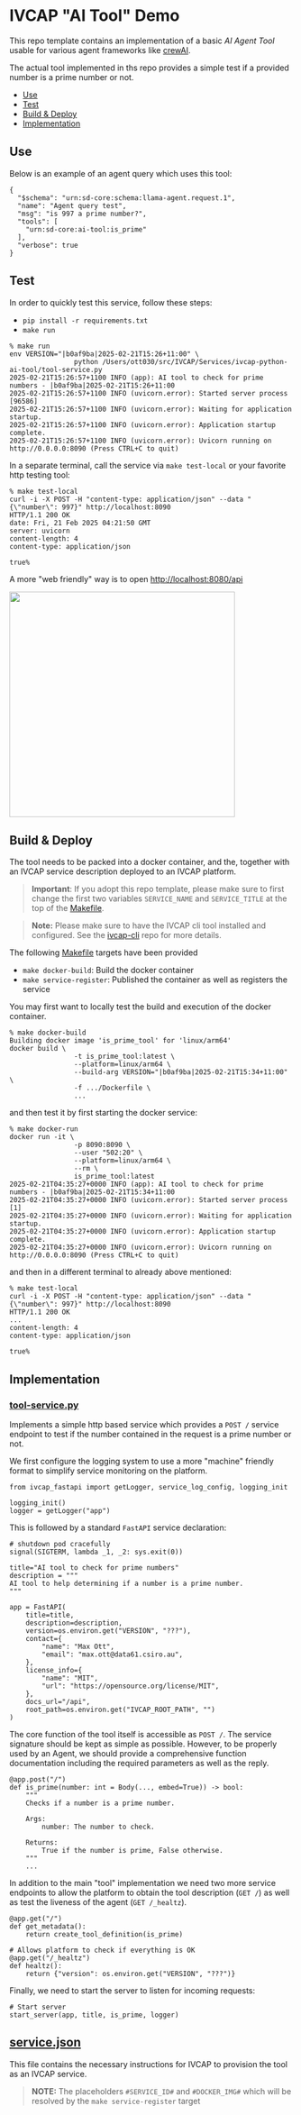 # IVCAP "AI Tool" Demo

This repo template contains an implementation of a
basic _AI Agent Tool_ usable for various agent frameworks
like [crewAI](https://www.crewai.com).

The actual tool implemented in ths repo provides a simple test if a provided
number is a prime number or not.

* [Use](#use)
* [Test](#test)
* [Build & Deploy](#build)
* [Implementation](#implementation)

## Use <a name="test"></a>

Below is an example of an agent query which uses this tool:
```
{
  "$schema": "urn:sd-core:schema:llama-agent.request.1",
  "name": "Agent query test",
  "msg": "is 997 a prime number?",
  "tools": [
    "urn:sd-core:ai-tool:is_prime"
  ],
  "verbose": true
}
```

## Test <a name="test"></a>

In order to quickly test this service, follow these steps:

* `pip install -r requirements.txt`
* `make run`

```
% make run
env VERSION="|b0af9ba|2025-02-21T15:26+11:00" \
                python /Users/ott030/src/IVCAP/Services/ivcap-python-ai-tool/tool-service.py
2025-02-21T15:26:57+1100 INFO (app): AI tool to check for prime numbers - |b0af9ba|2025-02-21T15:26+11:00
2025-02-21T15:26:57+1100 INFO (uvicorn.error): Started server process [96586]
2025-02-21T15:26:57+1100 INFO (uvicorn.error): Waiting for application startup.
2025-02-21T15:26:57+1100 INFO (uvicorn.error): Application startup complete.
2025-02-21T15:26:57+1100 INFO (uvicorn.error): Uvicorn running on http://0.0.0.0:8090 (Press CTRL+C to quit)
```

In a separate terminal, call the service via `make test-local` or your favorite http testing tool:
```
% make test-local
curl -i -X POST -H "content-type: application/json" --data "{\"number\": 997}" http://localhost:8090
HTTP/1.1 200 OK
date: Fri, 21 Feb 2025 04:21:50 GMT
server: uvicorn
content-length: 4
content-type: application/json

true%
```

A more "web friendly" way is to open [http://localhost:8080/api](http://localhost:8080/api)

<img src="openapi.png" width="400"/>

## Build & Deploy <a name="build"></a>

The tool needs to be packed into a docker container, and the, together with an IVCAP service description
deployed to an IVCAP platform.

> **Important**: If you adopt this repo template, please make sure to first change the first two variables
`SERVICE_NAME` and `SERVICE_TITLE` at the top of the [Makefile](./Makefile).


> **Note:** Please make sure to have the IVCAP cli tool installed and configured. See the
[ivcap-cli](https://github.com/ivcap-works/ivcap-cli) repo for more details.

The following [Makefile](./Makefile) targets have been provided

* `make docker-build`: Build the docker container
* `make service-register`: Published the container as well as registers the service

You may first want to locally test the build and execution of the docker container.

```
% make docker-build
Building docker image 'is_prime_tool' for 'linux/arm64'
docker build \
                -t is_prime_tool:latest \
                --platform=linux/arm64 \
                --build-arg VERSION="|b0af9ba|2025-02-21T15:34+11:00" \
                -f .../Dockerfile \
                ...
```

and then test it by first starting the docker service:

```
% make docker-run
docker run -it \
                -p 8090:8090 \
                --user "502:20" \
                --platform=linux/arm64 \
                --rm \
                is_prime_tool:latest
2025-02-21T04:35:27+0000 INFO (app): AI tool to check for prime numbers - |b0af9ba|2025-02-21T15:34+11:00
2025-02-21T04:35:27+0000 INFO (uvicorn.error): Started server process [1]
2025-02-21T04:35:27+0000 INFO (uvicorn.error): Waiting for application startup.
2025-02-21T04:35:27+0000 INFO (uvicorn.error): Application startup complete.
2025-02-21T04:35:27+0000 INFO (uvicorn.error): Uvicorn running on http://0.0.0.0:8090 (Press CTRL+C to quit)
```

and then in a different terminal to already above mentioned:
```
% make test-local
curl -i -X POST -H "content-type: application/json" --data "{\"number\": 997}" http://localhost:8090
HTTP/1.1 200 OK
...
content-length: 4
content-type: application/json

true%
```




## Implementation <a name="implementation"></a>

### [tool-service.py](./tool-service.py)

Implements a simple http based service which provides a `POST /` service endpoint to test
if the number contained in the request is a prime number or not.

We first configure the logging system to use a more "machine" friendly format to simplify service monitoring on the platform.

```
from ivcap_fastapi import getLogger, service_log_config, logging_init

logging_init()
logger = getLogger("app")
```

This is followed by a standard `FastAPI` service declaration:

```
# shutdown pod cracefully
signal(SIGTERM, lambda _1, _2: sys.exit(0))

title="AI tool to check for prime numbers"
description = """
AI tool to help determining if a number is a prime number.
"""

app = FastAPI(
    title=title,
    description=description,
    version=os.environ.get("VERSION", "???"),
    contact={
        "name": "Max Ott",
        "email": "max.ott@data61.csiro.au",
    },
    license_info={
        "name": "MIT",
        "url": "https://opensource.org/license/MIT",
    },
    docs_url="/api",
    root_path=os.environ.get("IVCAP_ROOT_PATH", "")
)
```

The core function of the tool itself is accessible as `POST /`. The service signature should be kept as simple as possible. However, to be properly used by an Agent, we should provide a
comprehensive function documentation including the required parameters as well as the reply.

```
@app.post("/")
def is_prime(number: int = Body(..., embed=True)) -> bool:
    """
    Checks if a number is a prime number.

    Args:
        number: The number to check.

    Returns:
        True if the number is prime, False otherwise.
    """
    ...
```

In addition to the main "tool" implementation we need two more service
endpoints to allow the platform to obtain the tool description (`GET /`)
as well as test the liveness of the agent (`GET /_healtz`).

```
@app.get("/")
def get_metadata():
    return create_tool_definition(is_prime)

# Allows platform to check if everything is OK
@app.get("/_healtz")
def healtz():
    return {"version": os.environ.get("VERSION", "???")}
```

Finally, we need to start the server to listen for incoming requests:

```
# Start server
start_server(app, title, is_prime, logger)
```


## [service.json](./service.json)

This file contains the necessary instructions for IVCAP to provision the
tool as an IVCAP service.

> **NOTE:** The placeholders `#SERVICE_ID#` and `#DOCKER_IMG#` which will
be resolved by the `make service-register` target